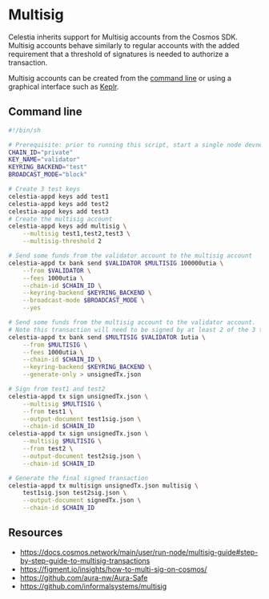 # Multisig

Celestia inherits support for Multisig accounts from the Cosmos SDK. Multisig
accounts behave similarly to regular accounts with the added requirement that
a threshold of signatures is needed to authorize a transaction.

Multisig accounts can be created from the [command line](#command-line) or using
a graphical interface such as [Keplr](https://multisig.keplr.app/).

## Command line

```bash
#!/bin/sh

# Prerequisite: prior to running this script, start a single node devnet with ./scripts/single-node.sh
CHAIN_ID="private"
KEY_NAME="validator"
KEYRING_BACKEND="test"
BROADCAST_MODE="block"

# Create 3 test keys
celestia-appd keys add test1
celestia-appd keys add test2
celestia-appd keys add test3
# Create the multisig account
celestia-appd keys add multisig \
    --multisig test1,test2,test3 \
    --multisig-threshold 2

# Send some funds from the validator account to the multisig account
celestia-appd tx bank send $VALIDATOR $MULTISIG 100000utia \
    --from $VALIDATOR \
    --fees 1000utia \
    --chain-id $CHAIN_ID \
    --keyring-backend $KEYRING_BACKEND \
    --broadcast-mode $BROADCAST_MODE \
    --yes

# Send some funds from the multisig account to the validator account.
# Note this transaction will need to be signed by at least 2 of the 3 test accounts.
celestia-appd tx bank send $MULTISIG $VALIDATOR 1utia \
    --from $MULTISIG \
    --fees 1000utia \
    --chain-id $CHAIN_ID \
    --keyring-backend $KEYRING_BACKEND \
    --generate-only > unsignedTx.json

# Sign from test1 and test2
celestia-appd tx sign unsignedTx.json \
    --multisig $MULTISIG \
    --from test1 \
    --output-document test1sig.json \
    --chain-id $CHAIN_ID
celestia-appd tx sign unsignedTx.json \
    --multisig $MULTISIG \
    --from test2 \
    --output-document test2sig.json \
    --chain-id $CHAIN_ID

# Generate the final signed transaction
celestia-appd tx multisign unsignedTx.json multisig \
    test1sig.json test2sig.json \
    --output-document signedTx.json \
    --chain-id $CHAIN_ID
```

## Resources

- <https://docs.cosmos.network/main/user/run-node/multisig-guide#step-by-step-guide-to-multisig-transactions>
- <https://figment.io/insights/how-to-multi-sig-on-cosmos/>
- <https://github.com/aura-nw/Aura-Safe>
- <https://github.com/informalsystems/multisig>
